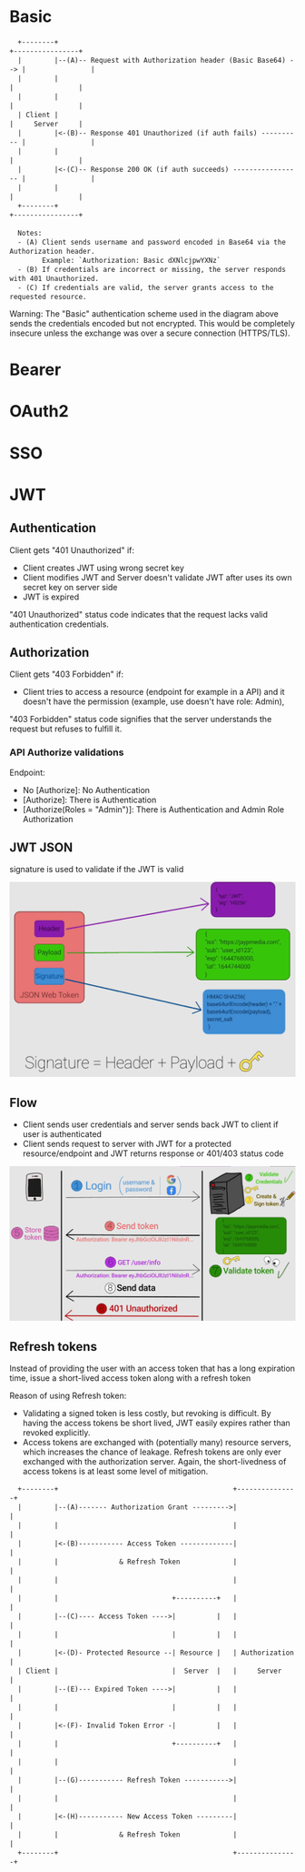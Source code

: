 # Basic

```
  +--------+                                                             +----------------+
  |        |--(A)-- Request with Authorization header (Basic Base64) --> |                |
  |        |                                                             |                |
  |        |                                                             |                |
  | Client |                                                             |     Server     |
  |        |<-(B)-- Response 401 Unauthorized (if auth fails) ---------- |                |
  |        |                                                             |                |
  |        |<-(C)-- Response 200 OK (if auth succeeds) ----------------- |                |
  |        |                                                             |                |
  +--------+                                                             +----------------+

  Notes:
  - (A) Client sends username and password encoded in Base64 via the Authorization header.
        Example: `Authorization: Basic dXNlcjpwYXNz`
  - (B) If credentials are incorrect or missing, the server responds with 401 Unauthorized.
  - (C) If credentials are valid, the server grants access to the requested resource.
```

Warning: The "Basic" authentication scheme used in the diagram above sends the credentials encoded but not encrypted. This would be completely insecure unless the exchange was over a secure connection (HTTPS/TLS).

# Bearer

# OAuth2

# SSO

# JWT

## Authentication

Client gets "401 Unauthorized" if:

* Client creates JWT using wrong secret key
* Client modifies JWT and Server doesn't validate JWT after uses its own secret key on server side
* JWT is expired

"401 Unauthorized" status code indicates that the request lacks valid authentication credentials. 

## Authorization

Client gets "403 Forbidden" if:

* Client tries to access a resource (endpoint for example in a API) and it doesn't have the permission (example, use doesn't have role: Admin), 

"403 Forbidden" status code signifies that the server understands the request but refuses to fulfill it.

### API Authorize validations

Endpoint:

* No [Authorize]: No Authentication
* [Authorize]: There is Authentication
* [Authorize(Roles = "Admin")]: There is Authentication and Admin Role Authorization

## JWT JSON

signature is used to validate if the JWT is valid

![JWT](./image-1.png)

## Flow

* Client sends user credentials and server sends back JWT to client if user is authenticated
* Client sends request to server with JWT for a protected resource/endpoint and JWT returns response or 401/403 status code

![JWT flow](./image-2.png)

## Refresh tokens 

Instead of providing the user with an access token that has a long expiration time, issue a short-lived access token along with a refresh token

Reason of using Refresh token: 
* Validating a signed token is less costly, but revoking is difficult. By having the access tokens be short lived, JWT easily expires rather than revoked explicitly.
* Access tokens are exchanged with (potentially many) resource servers, which increases the chance of leakage. Refresh tokens are only ever exchanged with the authorization server. Again, the short-livedness of access tokens is at least some level of mitigation.

```
  +--------+                                           +---------------+
  |        |--(A)------- Authorization Grant --------->|               |
  |        |                                           |               |
  |        |<-(B)----------- Access Token -------------|               |
  |        |               & Refresh Token             |               |
  |        |                                           |               |
  |        |                            +----------+   |               |
  |        |--(C)---- Access Token ---->|          |   |               |
  |        |                            |          |   |               |
  |        |<-(D)- Protected Resource --| Resource |   | Authorization |
  | Client |                            |  Server  |   |     Server    |
  |        |--(E)--- Expired Token ---->|          |   |               |
  |        |                            |          |   |               |
  |        |<-(F)- Invalid Token Error -|          |   |               |
  |        |                            +----------+   |               |
  |        |                                           |               |
  |        |--(G)----------- Refresh Token ----------->|               |
  |        |                                           |               |
  |        |<-(H)----------- New Access Token ---------|               |
  |        |               & Refresh Token             |               |
  +--------+                                           +---------------+
  ```